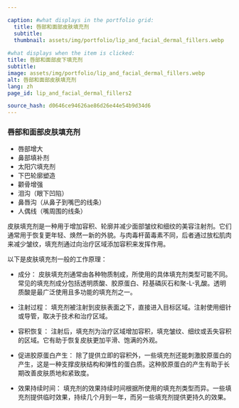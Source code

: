 ```yaml
---

caption: #what displays in the portfolio grid:
  title: 唇部和面部皮肤填充剂
  subtitle: 
  thumbnail: assets/img/portfolio/lip_and_facial_dermal_fillers.webp
  
#what displays when the item is clicked:
title: 唇部和面部皮下填充剂
subtitle: 
image: assets/img/portfolio/lip_and_facial_dermal_fillers.webp
alt: 唇部和面部皮肤填充剂
lang: zh
page_id: lip_and_facial_dermal_fillers2

source_hash: d0646ce94626ae86d26e44e54b9d34d6
---
```

### 唇部和面部皮肤填充剂
- 唇部增大
- 鼻部填补剂
- 太阳穴填充剂
- 下巴轮廓塑造
- 颧骨增强
- 泪沟（眼下凹陷）
- 鼻唇沟（从鼻子到嘴巴的线条）
- 人偶线（嘴周围的线条）

皮肤填充剂是一种用于增加容积、轮廓并减少面部皱纹和细纹的美容注射剂。它们通常用于恢复更年轻、焕然一新的外貌。与肉毒杆菌毒素不同，后者通过放松肌肉来减少皱纹，填充剂通过向治疗区域添加容积来发挥作用。

以下是皮肤填充剂一般的工作原理：
- 成分：
  皮肤填充剂通常由各种物质制成，所使用的具体填充剂类型可能不同。常见的填充剂成分包括透明质酸、胶原蛋白、羟基磷灰石和聚-L-乳酸。透明质酸是最广泛使用且多功能的填充剂之一。

- 注射过程：
  填充剂被注射到皮肤表面之下，直接进入目标区域。注射使用细针或导管，取决于技术和治疗区域。

- 容积恢复：
  注射后，填充剂为治疗区域增加容积，填充皱纹、细纹或丢失容积的区域。它有助于恢复皮肤更加平滑、饱满的外观。

- 促进胶原蛋白产生：
  除了提供立即的容积外，一些填充剂还能刺激胶原蛋白的产生，这是一种支撑皮肤结构和弹性的蛋白质。这种胶原蛋白的产生有助于长期改善皮肤质地和紧致度。

- 效果持续时间：
  填充剂的效果持续时间根据所使用的填充剂类型而异。一些填充剂提供临时效果，持续几个月到一年，而另一些填充剂提供更持久的效果。